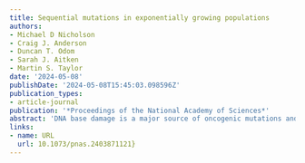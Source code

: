 ```yaml
---
title: Sequential mutations in exponentially growing populations
authors:
- Michael D Nicholson
- Craig J. Anderson
- Duncan T. Odom
- Sarah J. Aitken
- Martin S. Taylor
date: '2024-05-08'
publishDate: '2024-05-08T15:45:03.098596Z'
publication_types:
- article-journal
publication: '*Proceedings of the National Academy of Sciences*'
abstract: 'DNA base damage is a major source of oncogenic mutations and disruption to gene expression. The stalling of RNA polymerase II (RNAP) at sites of DNA damage and the subsequent triggering of repair processes have major roles in shaping the genome-wide distribution of mutations, clearing barriers to transcription, and minimizing the production of miscoded gene products. Despite its importance for genetic integrity, key mechanistic features of this transcription-coupled repair (TCR) process are controversial or unknown. Here, we exploited a well-powered in vivo mammalian model system to explore the mechanistic properties and parameters of TCR for alkylation damage at fine spatial resolution and with discrimination of the damaged DNA strand. For rigorous interpretation, a generalizable mathematical model of DNA damage and TCR was developed. Fitting experimental data to the model and simulation revealed that RNA polymerases frequently bypass lesions without triggering repair, indicating that small alkylation adducts are unlikely to be an efficient barrier to gene expression. Following a burst of damage, the efficiency of transcription-coupled repair gradually decays through gene bodies with implications for the occurrence and accurate inference of driver mutations in cancer. The reinitation of transcription from the repair site is not a general feature of transcription-coupled repair, and the observed data is consistent with reinitiation never taking place. Collectively, these results reveal how the directional but stochastic activity of TCR shapes the distribution of mutations following DNA damage.'
links:
- name: URL
  url: 10.1073/pnas.2403871121}
---
```


